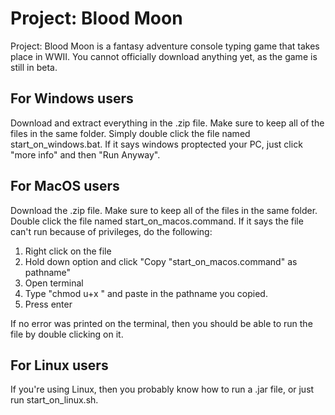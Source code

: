 # Project: Blood Moon
Project: Blood Moon is a fantasy adventure console typing game that takes place in WWII.
You cannot officially download anything yet, as the game is still in beta.
## For Windows users
Download and extract everything in the .zip file. Make sure to keep all of the files in the same folder. Simply double click the file named start_on_windows.bat. If it says windows proptected your PC, just click "more info" and then "Run Anyway".
## For MacOS users
Download the .zip file. Make sure to keep all of the files in the same folder. Double click the file named start_on_macos.command. If it says the file can't run because of privileges, do the following:
1. Right click on the file
2. Hold down option and click "Copy "start_on_macos.command" as pathname"
3. Open terminal
4. Type "chmod u+x " and paste in the pathname you copied.
5. Press enter

If no error was printed on the terminal, then you should be able to run the file by double clicking on it.
## For Linux users
If you're using Linux, then you probably know how to run a .jar file, or just run start_on_linux.sh.

